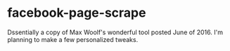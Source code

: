 # facebook-page-scrape
Dssentially a copy of Max Woolf's wonderful tool posted June of 2016. I'm planning to make a few personalized tweaks.
